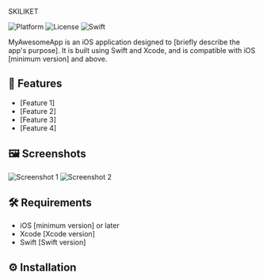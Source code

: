 SKILIKET

![Platform](https://img.shields.io/badge/platform-iOS-blue)
![License](https://img.shields.io/badge/license-MIT-green)
![Swift](https://img.shields.io/badge/swift-5.0-orange)

MyAwesomeApp is an iOS application designed to [briefly describe the app's purpose]. It is built using Swift and Xcode, and is compatible with iOS [minimum version] and above.

## 🚀 Features

- [Feature 1]
- [Feature 2]
- [Feature 3]
- [Feature 4]

## 🖼️ Screenshots

![Screenshot 1](path/to/screenshot1.png)
![Screenshot 2](path/to/screenshot2.png)

## 🛠️ Requirements

- iOS [minimum version] or later
- Xcode [Xcode version]
- Swift [Swift version]

## ⚙️ Installation



